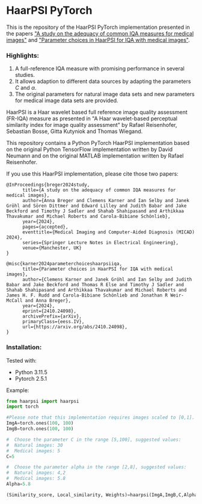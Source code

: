 # HaarPSI PyTorch
This is the repository of the HaarPSI PyTorch implementation presented in the papers ["A study on the adequacy of common IQA measures for medical images"](https://arxiv.org/abs/2405.19224) and ["Parameter choices in HaarPSI for IQA with medical images"](https://arxiv.org/abs/2410.24098).

### Highlights:
1. A full-reference IQA measure with promising performance in several studies.
2. It allows adaption to different data sources by adapting the parameters $C$ and $\alpha$.
3. The original parameters for natural image data sets and new parameters for medical image data sets are provided.

HaarPSI is a Haar wavelet based full reference image quality assessment (FR-IQA) measure as presented in "A Haar wavelet-based perceptual similarity index for image quality assessment" by Rafael Reisenhofer, Sebastian Bosse, Gitta Kutyniok and Thomas Wiegand.

This repository contains a Python PyTorch HaarPSI implementation based on the original Python TensorFlow implementation written by David Neumann and on the original MATLAB implementation written by Rafael Reisenhofer.


If you use this HaarPSI implementation, please cite those two papers:

```
@InProceedings{breger2024study,
      title={A study on the adequacy of common IQA measures for medical images}, 
      author={Anna Breger and Clemens Karner and Ian Selby and Janek Gröhl and Sören Dittmer and Edward Lilley and Judith Babar and Jake Beckford and Timothy J Sadler and Shahab Shahipasand and Arthikkaa Thavakumar and Michael Roberts and Carola-Bibiane Schönlieb},
      year={2024},
      pages={accepted},
      eventtitle={Medical Imaging and Computer-Aided Diagnosis (MICAD) 2024},
      series={Springer Lecture Notes in Electrical Engineering},
      venue={Manchester, UK}
}
```


```
@misc{karner2024parameterchoiceshaarpsiiqa,
      title={Parameter choices in HaarPSI for IQA with medical images}, 
      author={Clemens Karner and Janek Gröhl and Ian Selby and Judith Babar and Jake Beckford and Thomas R Else and Timothy J Sadler and Shahab Shahipasand and Arthikkaa Thavakumar and Michael Roberts and James H. F. Rudd and Carola-Bibiane Schönlieb and Jonathan R Weir-McCall and Anna Breger},
      year={2024},
      eprint={2410.24098},
      archivePrefix={arXiv},
      primaryClass={eess.IV},
      url={https://arxiv.org/abs/2410.24098}, 
}
```

### Installation:

Tested with:
* Python 3.11.5
* Pytorch 2.5.1

Example:

```python
from haarpsi import haarpsi
import torch

#Please note that this implementation requires images scaled to [0,1].
ImgA=torch.ones(100, 100)
ImgB=torch.ones(100, 100)

#  Choose the parameter C in the range [5,100], suggested values:
#  Natural images: 30
#  Medical images: 5
C=5

#  Choose the parameter alpha in the range [2,8], suggested values:
#  Natural images: 4,2
#  Medical images: 5.8
Alpha=5.8

(Similarity_score, Local_similarity, Weights)=haarpsi(ImgA,ImgB,C,Alpha)
```
